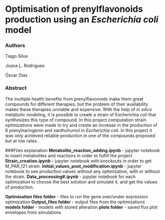# Optimisation of prenylflavonoids production using an *Escherichia coli* model

### Authors

Tiago Silva

Joana L. Rodrigues

Óscar Dias

### Abstract

The multiple health benefits from prenylflavonoids make them great compounds for different therapies, but the problem of their availability makes these therapies unviable and expensive. With the help of *in silico* metabolic modeling, it is possible to create a strain of Escherichia coli that synthesizes this type of compound. In this project computation strain optimizations were made to try and create an increase in the production of 8 prenylnaringenin and xanthohumol in *Escherichia coli*. 
In this project it was only achieved reliable production in one of the compounds proposed but at low rates.

###Files explanation
**Metabolite_reaction_adding.ipynb** - jupyter notebook to insert metabolites and reactions in order to fulfill the project
**Strain_creation.ipynb** - jupyter notebook with knockouts in order to get M_PAR_121 strain.
**Initial_values_post_modification.ipynb** - jupyter notebook to see production values without any optimization, with or without the strain.
**Data_processing#.ipynb** - jupyter notebook for each optimization to choose the best solution and simulate it, and get the values of production.

**Optimisation files folder** - files to run the gene over/under expression optimization
**Output_files folder** - output files from the optimizations
**models folder** - models with stored alteration
**plots folder** - saved flux plot envelopes from simulations



